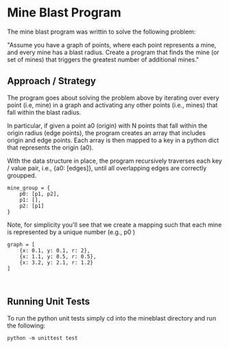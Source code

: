 Mine Blast Program
==================

The mine blast program was writtin to solve the following problem:

"Assume you have a graph of points, where each point represents a mine, and
every mine has a blast radius. Create a program that finds the mine (or set of mines) that triggers the greatest number of additional mines."

Approach / Strategy
-------------------

The program goes about solving the problem above by iterating over every
point (i.e, mine) in a graph and activating any other points (i.e., mines) that fall within the blast radius. 

In particular, if given a point a0 (origin) with N points that fall within the origin radius (edge points), the program creates an array that includes origin and edge points. Each array is then mapped to a key in a python dict that represents the origin (a0).

With the data structure in place, the program recursively traverses each key / value pair, i.e., {a0: [edges]}, until all overlapping edges are correctly groupped.

```
mine_group = {
	p0: [p1, p2],
	p1: [],
	p2: [p1]
}

```

Note, for simplicity you'll see that we create a mapping such that each mine is represented by a unique number (e.g., p0 )

```
graph = [
	{x: 0.1, y: 0.1, r: 2},
	{x: 1.1, y: 0.5, r: 0.5},
	{x: 3.2, y: 2.1, r: 1.2}
]



```

Running Unit Tests
------------------
To run the python unit tests simply cd into the mineblast directory and run the following:

```
python -m unittest test
```
